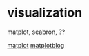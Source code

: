 # visualization

matplot, seabron, ??

[matplot](https://matplotlib.org/2.0.2/gallery.html)
[matplotblog](https://wikidocs.net/92114)
